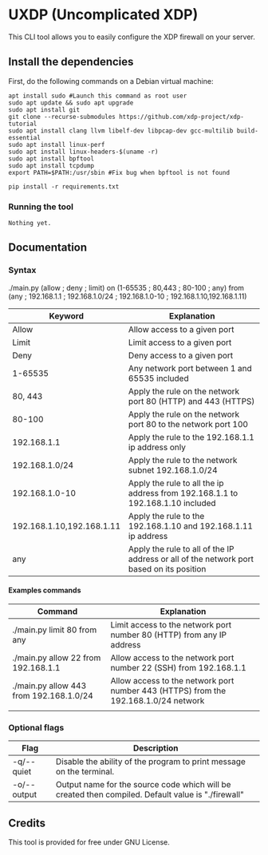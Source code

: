 # UXDP (Uncomplicated XDP)
This CLI tool allows you to easily configure the XDP firewall on your server.
## Install the dependencies
First, do the following commands on a Debian virtual machine: 
```commandline
apt install sudo #Launch this command as root user
sudo apt update && sudo apt upgrade
sudo apt install git
git clone --recurse-submodules https://github.com/xdp-project/xdp-tutorial
sudo apt install clang llvm libelf-dev libpcap-dev gcc-multilib build-essential
sudo apt install linux-perf
sudo apt install linux-headers-$(uname -r)
sudo apt install bpftool
sudo apt install tcpdump
export PATH=$PATH:/usr/sbin #Fix bug when bpftool is not found
```

```
pip install -r requirements.txt
```
### Running the tool
```commandline
Nothing yet.
```
## Documentation
### Syntax
./main.py (allow ; deny ; limit) on (1-65535 ; 80,443 ; 80-100 ; any) from (any ; 192.168.1.1 ; 192.168.1.0/24 ; 192.168.1.0-10 ; 192.168.1.10,192.168.1.11)

| Keyword                   | Explanation                                                                              |
|---------------------------|------------------------------------------------------------------------------------------|
| Allow                     | Allow access to a given port                                                             |
| Limit                     | Limit access to a given port                                                             |
| Deny                      | Deny access to a given port                                                              |
| 1-65535                   | Any network port between 1 and 65535 included                                            |
| 80, 443                   | Apply the rule on the network port 80 (HTTP) and 443 (HTTPS)                             |
| 80-100                    | Apply the rule on the network port 80 to the network port 100                            |
| 192.168.1.1               | Apply the rule to the 192.168.1.1 ip address only                                        |
| 192.168.1.0/24            | Apply the rule to the network subnet 192.168.1.0/24                                      |
| 192.168.1.0-10            | Apply the rule to all the ip address from 192.168.1.1 to 192.168.1.10 included           |
| 192.168.1.10,192.168.1.11 | Apply the rule to the 192.168.1.10 and 192.168.1.11 ip address                           |
| any                       | Apply the rule to all of the IP address or all of the network port based on its position |

#### Examples commands

| Command                                 | Explanation                                                                         |
|-----------------------------------------|-------------------------------------------------------------------------------------|
| ./main.py limit 80 from any             | Limit access to the network port number 80 (HTTP) from any IP address               |
| ./main.py allow 22 from 192.168.1.1     | Allow access to the network port number 22 (SSH) from 192.168.1.1                   |
| ./main.py allow 443 from 192.168.1.0/24 | Allow access to the network port number 443 (HTTPS) from the 192.168.1.0/24 network |
|                                         |                                                                                     |

### Optional flags
| Flag        | Description                          |
|-------------|--------------------------------------|
| -q/--quiet  | Disable the ability of the program to print message on the terminal.                      |
| -o/--output | Output name for the source code which will be created then compiled. Default value is "./firewall"  |                                     
## Credits

This tool is provided for free under GNU License.


